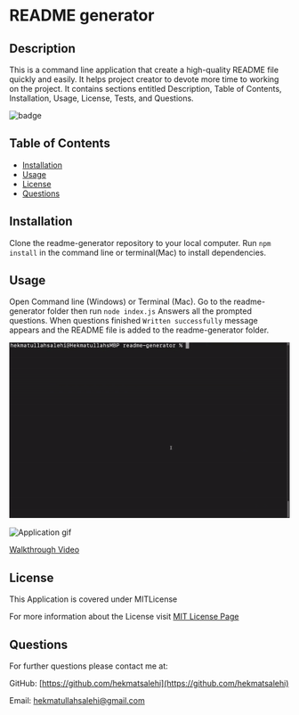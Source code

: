 # README generator
## Description
This is a command line application that create a high-quality README file quickly and easily. It helps project creator to devote more time to working on the project. It contains sections entitled Description, Table of Contents, Installation, Usage, License, Tests, and Questions.

![badge](https://img.shields.io/badge/license-MITLicense-brightgreen)
## Table of Contents
* [Installation](#Installation)
* [Usage](#Usage)
* [License](#License)
* [Questions](#Questions)
## Installation
Clone the readme-generator repository to your local computer. Run ```npm install``` in the command line or terminal(Mac) to install dependencies. 
## Usage
Open Command line (Windows) or Terminal (Mac). Go to the readme-generator folder then run ```node index.js``` Answers all the prompted questions. When questions finished ```Written successfully``` message appears and the README file is added to the readme-generator folder.

![Application gif](images/gif1.gif)
 
![Application gif](images/gif2.gif)

[Walkthrough Video](https://drive.google.com/file/d/1S3B8-k4SMppkeeQ-FNlbTv613IrSxRaR/view?usp=sharing) 
## License
This Application is covered under MITLicense

For more information about the License visit [MIT License Page](https://choosealicense.com/licenses/mit/)
## Questions
For further questions please contact me at:

GitHub: [https://github.com/hekmatsalehi](https://github.com/hekmatsalehi)

Email: [hekmatullahsalehi@gmail.com](mailto:hekmatullahsalehi@gmail.com)